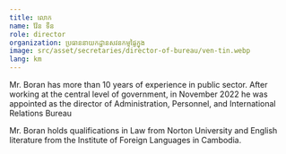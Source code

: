 ```yaml
---
title: លោក
name: វ៉ែន ទីន
role: director
organization: ប្រធាននាយកដ្ឋានសវនកម្មផ្ទៃក្នុង
image: src/asset/secretaries/director-of-bureau/ven-tin.webp
lang: km
---
```


Mr. Boran has more than 10 years of experience in public sector. After working at the central level of government, in November 2022 he was appointed as the director of Administration, Personnel, and International Relations Bureau

Mr. Boran holds qualifications in Law from Norton University and English literature from the Institute of Foreign Languages in Cambodia.
